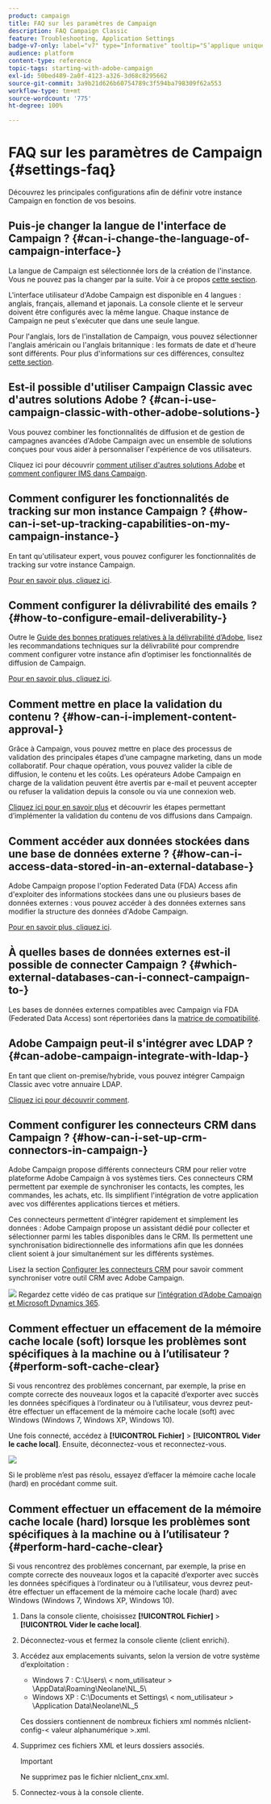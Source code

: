 ```yaml
---
product: campaign
title: FAQ sur les paramètres de Campaign
description: FAQ Campaign Classic
feature: Troubleshooting, Application Settings
badge-v7-only: label="v7" type="Informative" tooltip="S’applique uniquement à Campaign Classic v7"
audience: platform
content-type: reference
topic-tags: starting-with-adobe-campaign
exl-id: 50bed489-2a0f-4123-a326-3d68c8295662
source-git-commit: 3a9b21d626b60754789c3f594ba798309f62a553
workflow-type: tm+mt
source-wordcount: '775'
ht-degree: 100%

---
```


# FAQ sur les paramètres de Campaign {#settings-faq}



Découvrez les principales configurations afin de définir votre instance Campaign en fonction de vos besoins.

## Puis-je changer la langue de l&#39;interface de Campaign ?  {#can-i-change-the-language-of-campaign-interface-}

La langue de Campaign est sélectionnée lors de la création de l&#39;instance. Vous ne pouvez pas la changer par la suite. Voir à ce propos [cette section](../../installation/using/creating-an-instance-and-logging-on.md).

L&#39;interface utilisateur d&#39;Adobe Campaign est disponible en 4 langues : anglais, français, allemand et japonais. La console cliente et le serveur doivent être configurés avec la même langue. Chaque instance de Campaign ne peut s&#39;exécuter que dans une seule langue.

Pour l&#39;anglais, lors de l&#39;installation de Campaign, vous pouvez sélectionner l&#39;anglais américain ou l&#39;anglais britannique : les formats de date et d&#39;heure sont différents. Pour plus d&#39;informations sur ces différences, consultez [cette section](../../platform/using/adobe-campaign-workspace.md#date-and-time).

## Est-il possible d&#39;utiliser Campaign Classic avec d&#39;autres solutions Adobe ?  {#can-i-use-campaign-classic-with-other-adobe-solutions-}

Vous pouvez combiner les fonctionnalités de diffusion et de gestion de campagnes avancées d&#39;Adobe Campaign avec un ensemble de solutions conçues pour vous aider à personnaliser l&#39;expérience de vos utilisateurs.

Cliquez ici pour découvrir [comment utiliser d&#39;autres solutions Adobe](../../integrations/using/about-campaign-integrations.md) et [comment configurer IMS dans Campaign](../../integrations/using/about-adobe-id.md).

## Comment configurer les fonctionnalités de tracking sur mon instance Campaign ?  {#how-can-i-set-up-tracking-capabilities-on-my-campaign-instance-}

En tant qu&#39;utilisateur expert, vous pouvez configurer les fonctionnalités de tracking sur votre instance Campaign.

[Pour en savoir plus, cliquez ici](../../installation/using/deploying-an-instance.md#tracking-configuration).

## Comment configurer la délivrabilité des emails ?  {#how-to-configure-email-deliverability-}

Outre le [Guide des bonnes pratiques relatives à la délivrabilité d’Adobe](https://experienceleague.adobe.com/docs/deliverability-learn/deliverability-best-practice-guide/introduction.html?lang=fr), lisez les recommandations techniques sur la délivrabilité pour comprendre comment configurer votre instance afin d’optimiser les fonctionnalités de diffusion de Campaign.

[Pour en savoir plus, cliquez ici](../../delivery/using/about-deliverability.md).

## Comment mettre en place la validation du contenu ?  {#how-can-i-implement-content-approval-}

Grâce à Campaign, vous pouvez mettre en place des processus de validation des principales étapes d’une campagne marketing, dans un mode collaboratif. Pour chaque opération, vous pouvez valider la cible de diffusion, le contenu et les coûts. Les opérateurs Adobe Campaign en charge de la validation peuvent être avertis par e-mail et peuvent accepter ou refuser la validation depuis la console ou via une connexion web.

[Cliquez ici pour en savoir plus](../../campaign/using/marketing-campaign-approval.md#checking-and-approving-deliveries) et découvrir les étapes permettant d’implémenter la validation du contenu de vos diffusions dans Campaign.

## Comment accéder aux données stockées dans une base de données externe ?  {#how-can-i-access-data-stored-in-an-external-database-}

Adobe Campaign propose l&#39;option Federated Data (FDA) Access afin d&#39;exploiter des informations stockées dans une ou plusieurs bases de données externes : vous pouvez accéder à des données externes sans modifier la structure des données d&#39;Adobe Campaign.

[Pour en savoir plus, cliquez ici](../../installation/using/connecting-to-database.md).

## À quelles bases de données externes est-il possible de connecter Campaign ?  {#which-external-databases-can-i-connect-campaign-to-}

Les bases de données externes compatibles avec Campaign via FDA (Federated Data Access) sont répertoriées dans la [matrice de compatibilité](../../rn/using/compatibility-matrix.md).

## Adobe Campaign peut-il s&#39;intégrer avec LDAP ?  {#can-adobe-campaign-integrate-with-ldap-}

En tant que client on-premise/hybride, vous pouvez intégrer Campaign Classic avec votre annuaire LDAP.

[Cliquez ici pour découvrir comment](../../installation/using/connecting-through-ldap.md).

## Comment configurer les connecteurs CRM dans Campaign ?  {#how-can-i-set-up-crm-connectors-in-campaign-}

Adobe Campaign propose différents connecteurs CRM pour relier votre plateforme Adobe Campaign à vos systèmes tiers. Ces connecteurs CRM permettent par exemple de synchroniser les contacts, les comptes, les commandes, les achats, etc. Ils simplifient l&#39;intégration de votre application avec vos différentes applications tierces et métiers.

Ces connecteurs permettent d&#39;intégrer rapidement et simplement les données : Adobe Campaign propose un assistant dédié pour collecter et sélectionner parmi les tables disponibles dans le CRM. Ils permettent une synchronisation bidirectionnelle des informations afin que les données client soient à jour simultanément sur les différents systèmes.

Lisez la section [Configurer les connecteurs CRM](../../platform/using/crm-connectors.md) pour savoir comment synchroniser votre outil CRM avec Adobe Campaign.

![](assets/do-not-localize/how-to-video.png) Regardez cette vidéo de cas pratique sur [l’intégration d’Adobe Campaign et Microsoft Dynamics 365](https://experienceleague.adobe.com/docs/campaign-classic-learn/tutorials/integrating/dynamics365-integration.html?lang=fr).

## Comment effectuer un effacement de la mémoire cache locale (soft) lorsque les problèmes sont spécifiques à la machine ou à l’utilisateur ?  {#perform-soft-cache-clear}

Si vous rencontrez des problèmes concernant, par exemple, la prise en compte correcte des nouveaux logos et la capacité d’exporter avec succès les données spécifiques à l’ordinateur ou à l’utilisateur, vous devrez peut-être effectuer un effacement de la mémoire cache locale (soft) avec Windows (Windows 7, Windows XP, Windows 10).

Une fois connecté, accédez à **[!UICONTROL Fichier]** > **[!UICONTROL Vider le cache local]**. Ensuite, déconnectez-vous et reconnectez-vous.

![](assets/faq_soft_cache.png)

Si le problème n’est pas résolu, essayez d’effacer la mémoire cache locale (hard) en procédant comme suit.

## Comment effectuer un effacement de la mémoire cache locale (hard) lorsque les problèmes sont spécifiques à la machine ou à l’utilisateur ?  {#perform-hard-cache-clear}

Si vous rencontrez des problèmes concernant, par exemple, la prise en compte correcte des nouveaux logos et la capacité d’exporter avec succès les données spécifiques à l’ordinateur ou à l’utilisateur, vous devrez peut-être effectuer un effacement de la mémoire cache locale (hard) avec Windows (Windows 7, Windows XP, Windows 10).

1. Dans la console cliente, choisissez **[!UICONTROL Fichier]** > **[!UICONTROL Vider le cache local]**.

1. Déconnectez-vous et fermez la console cliente (client enrichi).

1. Accédez aux emplacements suivants, selon la version de votre système d’exploitation :

   * Windows 7 : C:\Users\ &lt; nom_utilisateur > \AppData\Roaming\Neolane\NL_5\
   * Windows XP : C:\Documents et Settings\ &lt; nom_utilisateur > \Application Data\Neolane\NL_5

   Ces dossiers contiennent de nombreux fichiers xml nommés nlclient-config-&lt; valeur alphanumérique >.xml.

1. Supprimez ces fichiers XML et leurs dossiers associés.

   >[!IMPORTANT]
   >
   >Ne supprimez pas le fichier nlclient_cnx.xml.

1. Connectez-vous à la console cliente.
